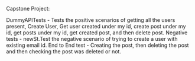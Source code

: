 Capstone Project:

DummyAPITests - Tests the positive scenarios of getting all the users present, Create User, Get user created under my id, create post under my id, get posts under my id, get created post, and then delete post.
Negative tests - newSt.Test the negative scenario of trying to create a user with existing email id.
End to End test - Creating the post, then deleting the post and then checking the post was deleted or not.